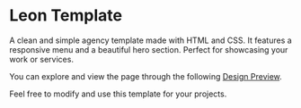 # Leon Template

A clean and simple agency template made with HTML and CSS. It features a responsive menu and a beautiful hero section. Perfect for showcasing your work or services.

You can explore and view the page through the following [Design Preview](https://abdulghani99i.github.io/design-leon-template).

Feel free to modify and use this template for your projects.
